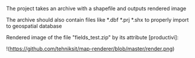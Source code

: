 The project takes an archive with a shapefile and outputs rendered image

The archive should also contain files like *.dbf *.prj *.shx to properly import to geospatial database  

Rendered image of the file "fields_test.zip" by its attribute [productivi]:


!(https://github.com/tehniksit/map-renderer/blob/master/render.png)
